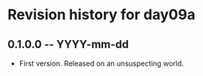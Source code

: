 # Revision history for day09a

## 0.1.0.0  -- YYYY-mm-dd

* First version. Released on an unsuspecting world.
